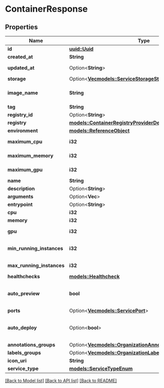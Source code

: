 # ContainerResponse

## Properties

Name | Type | Description | Notes
------------ | ------------- | ------------- | -------------
**id** | [**uuid::Uuid**](uuid::Uuid.md) |  | [readonly]
**created_at** | **String** |  | [readonly]
**updated_at** | Option<**String**> |  | [optional][readonly]
**storage** | Option<[**Vec<models::ServiceStorageStorageInner>**](ServiceStorage_storage_inner.md)> |  | [optional]
**image_name** | **String** | The image name pattern differs according to chosen container registry provider: * `ECR`: `repository` * `SCALEWAY_CR`: `namespace/image` * `DOCKER_HUB`: `image` or `repository/image` * `PUBLIC_ECR`: `registry_alias/repository`  | 
**tag** | **String** | tag of the image container | 
**registry_id** | Option<**String**> | tag of the image container | [optional]
**registry** | [**models::ContainerRegistryProviderDetailsResponse**](ContainerRegistryProviderDetailsResponse.md) |  | 
**environment** | [**models::ReferenceObject**](ReferenceObject.md) |  | 
**maximum_cpu** | **i32** | Maximum cpu that can be allocated to the container based on organization cluster configuration. unit is millicores (m). 1000m = 1 cpu | 
**maximum_memory** | **i32** | Maximum memory that can be allocated to the container based on organization cluster configuration. unit is MB. 1024 MB = 1GB | 
**maximum_gpu** | **i32** | Maximum memory that can be allocated to the container based on organization cluster configuration. unit is MB. 1024 MB = 1GB | [default to 0]
**name** | **String** | name is case insensitive | 
**description** | Option<**String**> | give a description to this container | [optional]
**arguments** | Option<**Vec<String>**> |  | [optional]
**entrypoint** | Option<**String**> | optional entrypoint when launching container | [optional]
**cpu** | **i32** | unit is millicores (m). 1000m = 1 cpu | 
**memory** | **i32** | unit is MB. 1024 MB = 1GB | 
**gpu** | **i32** |  | [default to 0]
**min_running_instances** | **i32** | Minimum number of instances running. This resource auto-scale based on the CPU and Memory consumption. Note: 0 means that there is no container running.  | [default to 1]
**max_running_instances** | **i32** | Maximum number of instances running. This resource auto-scale based on the CPU and Memory consumption. Note: -1 means that there is no limit.  | [default to 1]
**healthchecks** | [**models::Healthcheck**](Healthcheck.md) |  | 
**auto_preview** | **bool** | Indicates if the 'environment preview option' is enabled for this container.   If enabled, a preview environment will be automatically cloned when `/preview` endpoint is called.   If not specified, it takes the value of the `auto_preview` property from the associated environment.  | 
**ports** | Option<[**Vec<models::ServicePort>**](ServicePort.md)> |  | [optional]
**auto_deploy** | Option<**bool**> | Specify if the container will be automatically updated after receiving a new image tag.  The new image tag shall be communicated via the \"Auto Deploy container\" endpoint https://api-doc.qovery.com/#tag/Containers/operation/autoDeployContainerEnvironments  | [optional]
**annotations_groups** | Option<[**Vec<models::OrganizationAnnotationsGroupResponse>**](OrganizationAnnotationsGroupResponse.md)> |  | [optional]
**labels_groups** | Option<[**Vec<models::OrganizationLabelsGroupResponse>**](OrganizationLabelsGroupResponse.md)> |  | [optional]
**icon_uri** | **String** | Icon URI representing the container. | 
**service_type** | [**models::ServiceTypeEnum**](ServiceTypeEnum.md) |  | 

[[Back to Model list]](../README.md#documentation-for-models) [[Back to API list]](../README.md#documentation-for-api-endpoints) [[Back to README]](../README.md)


